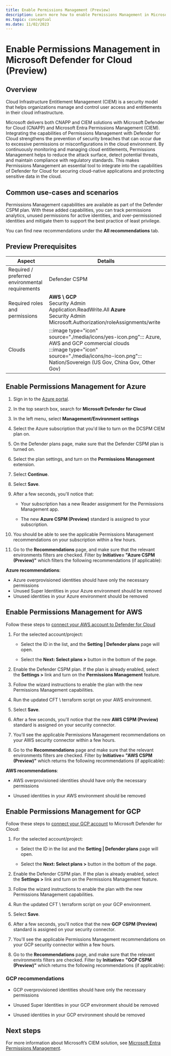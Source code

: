 ```yaml
---
title: Enable Permissions Management (Preview)
description: Learn more how to enable Permissions Management in Microsoft Defender for Cloud.
ms.topic: conceptual
ms.date: 11/02/2023
---
```


# Enable Permissions Management in Microsoft Defender for Cloud (Preview)

## Overview

Cloud Infrastructure Entitlement Management (CIEM) is a security model that helps organizations manage and control user access and entitlements in their cloud infrastructure.

Microsoft delivers both CNAPP and CIEM solutions with Microsoft Defender for Cloud (CNAPP) and Microsoft Entra Permissions Management (CIEM). Integrating the capabilities of Permissions Management with Defender for Cloud strengthens the prevention of security breaches that can occur due to excessive permissions or misconfigurations in the cloud environment. By continuously monitoring and managing cloud entitlements, Permissions Management helps to reduce the attack surface, detect potential threats, and maintain compliance with regulatory standards. This makes Permissions Management an essential tool to integrate into the capabilities of Defender for Cloud for securing cloud-native applications and protecting sensitive data in the cloud.

## Common use-cases and scenarios

Permissions Management capabilities are available as part of the Defender CSPM plan. With these added capabilities, you can track permissions analytics, unused permissions for active identities, and over-permissioned identities and mitigate them to support the best practice of least privilege.

You can find new recommendations under the **All recommendations** tab.

## Preview Prerequisites

| **Aspect**                                              | **Details**                                                  |
| ------------------------------------------------------- | ------------------------------------------------------------ |
| Required / preferred environmental requirements | Defender CSPM                                                |
| Required roles and permissions                        |  **AWS  \ GCP** <br> Security  Admin <br>  Application.ReadWrite.All     **Azure** <br>  Security  Admin <br>  Microsoft.Authorization/roleAssignments/write |
| Clouds                                             | :::image type="icon" source="./media/icons/yes-icon.png"::: Azure, AWS  and GCP commercial clouds      <br>   :::image type="icon" source="./media/icons/no-icon.png"::: Nation/Sovereign (US Gov, China Gov, Other  Gov) |

## Enable Permissions Management for Azure

1. Sign in to the [Azure portal](https://portal.azure.com).
1. In the top search box, search for **Microsoft Defender for Cloud**
1. In the left menu, select **Management/Environment settings**
1. Select the Azure subscription that you'd like to turn on the DCSPM CIEM plan on.
1. On the Defender plans page, make sure that the Defender CSPM plan is turned on.
1. Select the plan settings, and turn on the **Permissions Management** extension.
1. Select **Continue**.
1. Select **Save**.
1. After a few seconds, you'll notice that:

    - Your subscription has a new Reader assignment for the Permissions Management app.

    - The new **Azure CSPM (Preview)** standard is assigned to your subscription.

1. You should be able to see the applicable Permissions Management recommendations on your subscription within a few hours.
1. Go to the **Recommendations** page, and make sure that the relevant environments filters are checked. Filter by **Initiative= "Azure CSPM (Preview)"** which filters the following recommendations (if applicable):

**Azure recommendations**:

- Azure overprovisioned identities should have only the necessary permissions
- Unused Super Identities in your Azure environment should be removed
- Unused identities in your Azure environment should be removed

## Enable Permissions Management for AWS

Follow these steps to [connect your AWS account to Defender for Cloud](quickstart-onboard-aws.md)

1. For the selected account/project:

    - Select the ID in the list, and the **Setting | Defender plans** page will open.

    - Select the **Next: Select plans >** button in the bottom of the page.

1. Enable the Defender CSPM plan. If the plan is already enabled, select the **Settings >** link and turn on the **Permissions Management** feature.

1. Follow the wizard instructions to enable the plan with the new Permissions Management capabilities.
1. Run the updated CFT \ terraform script on your AWS environment.
1. Select **Save**.
1. After a few seconds, you'll notice that the new **AWS CSPM (Preview)** standard is assigned on your security connector.
1. You'll see the applicable Permissions Management recommendations on your AWS security connector within a few hours.
1. Go to the **Recommendations** page and make sure that the relevant environments filters are checked. Filter by **Initiative= "AWS CSPM (Preview)"** which returns the following recommendations (if applicable):

**AWS recommendations**:

- AWS overprovisioned identities should have only the necessary permissions

- Unused identities in your AWS environment should be removed

## Enable Permissions Management for GCP

Follow these steps to [connect your GCP account](quickstart-onboard-gcp.md) to Microsoft Defender for Cloud:

1. For the selected account/project:

    - Select the ID in the list and the **Setting | Defender plans** page will open.

    - Select the **Next: Select plans >** button in the bottom of the page.

1. Enable the Defender CSPM plan. If the plan is already enabled, select the **Settings >** link and turn on the Permissions Management feature.

1. Follow the wizard instructions to enable the plan with the new Permissions Management capabilities.
1. Run the updated CFT \ terraform script on your GCP environment.
1. Select **Save**.
1. After a few seconds, you'll notice that the new **GCP CSPM (Preview)** standard is assigned on your security connector.
1. You'll see the applicable Permissions Management recommendations on your GCP security connector within a few hours.
1. Go to the **Recommendations** page, and make sure that the relevant environments filters are checked. Filter by **Initiative= "GCP CSPM (Preview)"** which returns the following recommendations (if applicable):

### GCP recommendations

- GCP overprovisioned identities should have only the necessary permissions

- Unused Super Identities in your GCP environment should be removed

- Unused identities in your GCP environment should be removed

## Next steps

For more information about Microsoft’s CIEM solution, see [Microsoft Entra Permissions Management](/entra/permissions-management/).
